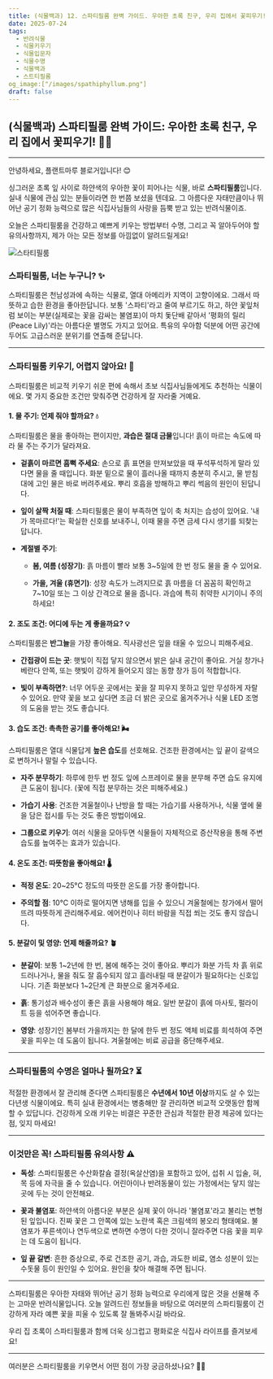 ```yaml
---
title: (식물백과) 12. 스파티필룸 완벽 가이드. 우아한 초록 친구, 우리 집에서 꽃피우기!
date: 2025-07-24
tags:
  - 반려식물
  - 식물키우기
  - 식물입문자
  - 식물수명
  - 식물백과
  - 스트티필룸
og_image:["/images/spathiphyllum.png"]
draft: false
---
```


## (식물백과) 스파티필룸 완벽 가이드: 우아한 초록 친구, 우리 집에서 꽃피우기! 🌸🌿

---

안녕하세요, 플랜트마루 블로거입니다! 😊

싱그러운 초록 잎 사이로 하얀색의 우아한 꽃이 피어나는 식물, 바로 **스파티필룸**입니다. 실내 식물에 관심 있는 분들이라면 한 번쯤 보셨을 텐데요. 그 아름다운 자태만큼이나 뛰어난 공기 정화 능력으로 많은 식집사님들의 사랑을 듬뿍 받고 있는 반려식물이죠.

오늘은 스파티필룸을 건강하고 예쁘게 키우는 방법부터 수명, 그리고 꼭 알아두어야 할 유의사항까지, 제가 아는 모든 정보를 아낌없이 알려드릴게요!

![스타티필룸](/images/spathiphyllum.png)

### **스파티필룸, 너는 누구니? ✨**

스파티필룸은 천남성과에 속하는 식물로, 열대 아메리카 지역이 고향이에요. 그래서 따뜻하고 습한 환경을 좋아한답니다. 보통 '스파티'라고 줄여 부르기도 하고, 하얀 꽃잎처럼 보이는 부분(실제로는 꽃을 감싸는 불염포)이 마치 돛단배 같아서 '평화의 릴리(Peace Lily)'라는 아름다운 별명도 가지고 있어요. 특유의 우아함 덕분에 어떤 공간에 두어도 고급스러운 분위기를 연출해 준답니다.

---

### **스파티필룸 키우기, 어렵지 않아요! 🌱**

스파티필룸은 비교적 키우기 쉬운 편에 속해서 초보 식집사님들에게도 추천하는 식물이에요. 몇 가지 중요한 조건만 맞춰주면 건강하게 잘 자라줄 거예요.

#### **1. 물 주기: 언제 줘야 할까요? 💧**

스파티필룸은 물을 좋아하는 편이지만, **과습은 절대 금물**입니다! 흙이 마르는 속도에 따라 물 주는 주기가 달라져요.

- **겉흙이 마르면 흠뻑 주세요**: 손으로 흙 표면을 만져보았을 때 푸석푸석하게 말라 있다면 물을 줄 때입니다. 화분 밑으로 물이 흘러나올 때까지 충분히 주시고, 물 받침대에 고인 물은 바로 버려주세요. 뿌리 호흡을 방해하고 뿌리 썩음의 원인이 된답니다.
    
- **잎이 살짝 처질 때**: 스파티필룸은 물이 부족하면 잎이 축 처지는 습성이 있어요. '내가 목마르다!'는 확실한 신호를 보내주니, 이때 물을 주면 금세 다시 생기를 되찾는답니다.
    
- **계절별 주기**:
    
    - **봄, 여름 (성장기)**: 흙 마름이 빨라 보통 3~5일에 한 번 정도 물을 줄 수 있어요.
        
    - **가을, 겨울 (휴면기)**: 성장 속도가 느려지므로 흙 마름을 더 꼼꼼히 확인하고 7~10일 또는 그 이상 간격으로 물을 줍니다. 과습에 특히 취약한 시기이니 주의하세요!
        

#### **2. 조도 조건: 어디에 두는 게 좋을까요? 💡**

스파티필룸은 **반그늘**을 가장 좋아해요. 직사광선은 잎을 태울 수 있으니 피해주세요.

- **간접광이 드는 곳**: 햇빛이 직접 닿지 않으면서 밝은 실내 공간이 좋아요. 거실 창가나 베란다 안쪽, 또는 햇빛이 강하게 들어오지 않는 동향 창가 등이 적합합니다.
    
- **빛이 부족하면?**: 너무 어두운 곳에서는 꽃을 잘 피우지 못하고 잎만 무성하게 자랄 수 있어요. 만약 꽃을 보고 싶다면 조금 더 밝은 곳으로 옮겨주거나 식물 LED 조명의 도움을 받는 것도 좋습니다.
    

#### **3. 습도 조건: 촉촉한 공기를 좋아해요! 🌬️**

스파티필룸은 열대 식물답게 **높은 습도**를 선호해요. 건조한 환경에서는 잎 끝이 갈색으로 변하거나 말릴 수 있습니다.

- **자주 분무하기**: 하루에 한두 번 정도 잎에 스프레이로 물을 분무해 주면 습도 유지에 큰 도움이 됩니다. (꽃에 직접 분무하는 것은 피해주세요.)
    
- **가습기 사용**: 건조한 겨울철이나 난방을 할 때는 가습기를 사용하거나, 식물 옆에 물을 담은 접시를 두는 것도 좋은 방법이에요.
    
- **그룹으로 키우기**: 여러 식물을 모아두면 식물들이 자체적으로 증산작용을 통해 주변 습도를 높여주는 효과가 있습니다.
    

#### **4. 온도 조건: 따뜻함을 좋아해요! 🌡️**

- **적정 온도**: 20~25°C 정도의 따뜻한 온도를 가장 좋아합니다.
    
- **주의할 점**: 10°C 이하로 떨어지면 냉해를 입을 수 있으니 겨울철에는 창가에서 떨어뜨려 따뜻하게 관리해주세요. 에어컨이나 히터 바람을 직접 쐬는 것도 좋지 않습니다.
    

#### **5. 분갈이 및 영양: 언제 해줄까요? 🪴**

- **분갈이**: 보통 1~2년에 한 번, 봄에 해주는 것이 좋아요. 뿌리가 화분 가득 차 흙 위로 드러나거나, 물을 줘도 잘 흡수되지 않고 흘러내릴 때 분갈이가 필요하다는 신호입니다. 기존 화분보다 1~2단계 큰 화분으로 옮겨주세요.
    
- **흙**: 통기성과 배수성이 좋은 흙을 사용해야 해요. 일반 분갈이 흙에 마사토, 펄라이트 등을 섞어주면 좋습니다.
    
- **영양**: 성장기인 봄부터 가을까지는 한 달에 한두 번 정도 액체 비료를 희석하여 주면 꽃을 피우는 데 도움이 됩니다. 겨울철에는 비료 공급을 중단해주세요.
    

---

### **스파티필룸의 수명은 얼마나 될까요? ⏳**

적절한 환경에서 잘 관리해 준다면 스파티필룸은 **수년에서 10년 이상**까지도 살 수 있는 다년생 식물이에요. 특히 실내 환경에서는 병충해만 잘 관리하면 비교적 오랫동안 함께할 수 있답니다. 건강하게 오래 키우는 비결은 꾸준한 관심과 적절한 환경 제공에 있다는 점, 잊지 마세요!

---

### **이것만은 꼭! 스파티필룸 유의사항 ⚠️**

- **독성**: 스파티필룸은 수산화칼슘 결정(옥살산염)을 포함하고 있어, 섭취 시 입술, 혀, 목 등에 자극을 줄 수 있습니다. 어린아이나 반려동물이 있는 가정에서는 닿지 않는 곳에 두는 것이 안전해요.
    
- **꽃과 불염포**: 하얀색의 아름다운 부분은 실제 꽃이 아니라 '불염포'라고 불리는 변형된 잎입니다. 진짜 꽃은 그 안쪽에 있는 노란색 혹은 크림색의 봉오리 형태예요. 불염포가 푸른색이나 연두색으로 변하면 수명이 다한 것이니 잘라주면 다음 꽃을 피우는 데 도움이 됩니다.
    
- **잎 끝 갈변**: 흔한 증상으로, 주로 건조한 공기, 과습, 과도한 비료, 염소 성분이 있는 수돗물 등이 원인일 수 있어요. 원인을 찾아 해결해 주면 됩니다.
    

---

스파티필룸은 우아한 자태와 뛰어난 공기 정화 능력으로 우리에게 많은 것을 선물해 주는 고마운 반려식물입니다. 오늘 알려드린 정보들을 바탕으로 여러분의 스파티필룸이 건강하게 자라 예쁜 꽃을 피울 수 있도록 잘 돌봐주시길 바라요.

우리 집 초록이 스파티필룸과 함께 더욱 싱그럽고 평화로운 식집사 라이프를 즐겨보세요!

---

여러분은 스파티필룸을 키우면서 어떤 점이 가장 궁금하셨나요?  🌱🌸